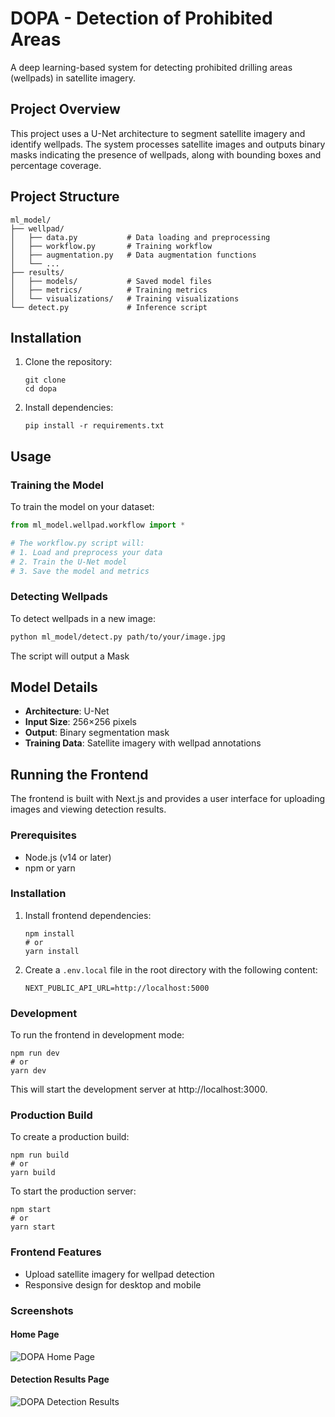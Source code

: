 # DOPA - Detection of Prohibited Areas

A deep learning-based system for detecting prohibited drilling areas (wellpads) in satellite imagery.

## Project Overview

This project uses a U-Net architecture to segment satellite imagery and identify wellpads. The system processes satellite images and outputs binary masks indicating the presence of wellpads, along with bounding boxes and percentage coverage.

## Project Structure

```
ml_model/
├── wellpad/
│   ├── data.py           # Data loading and preprocessing
│   ├── workflow.py       # Training workflow
│   ├── augmentation.py   # Data augmentation functions
│   └── ...
├── results/
│   ├── models/           # Saved model files
│   ├── metrics/          # Training metrics
│   └── visualizations/   # Training visualizations
└── detect.py             # Inference script
```

## Installation

1. Clone the repository:
   ```
   git clone
   cd dopa
   ```

2. Install dependencies:
   ```
   pip install -r requirements.txt
   ```

## Usage

### Training the Model

To train the model on your dataset:

```python
from ml_model.wellpad.workflow import *

# The workflow.py script will:
# 1. Load and preprocess your data
# 2. Train the U-Net model
# 3. Save the model and metrics
```

### Detecting Wellpads

To detect wellpads in a new image:

```bash
python ml_model/detect.py path/to/your/image.jpg
```

The script will output a Mask

## Model Details

- **Architecture**: U-Net
- **Input Size**: 256×256 pixels
- **Output**: Binary segmentation mask
- **Training Data**: Satellite imagery with wellpad annotations

## Running the Frontend
The frontend is built with Next.js and provides a user interface for uploading images and viewing detection results.

### Prerequisites

- Node.js (v14 or later)
- npm or yarn

### Installation

1. Install frontend dependencies:
   ```
   npm install
   # or
   yarn install
   ```

2. Create a `.env.local` file in the root directory with the following content:
   ```
   NEXT_PUBLIC_API_URL=http://localhost:5000
   ```

### Development

To run the frontend in development mode:

```
npm run dev
# or
yarn dev
```

This will start the development server at http://localhost:3000.

### Production Build

To create a production build:

```
npm run build
# or
yarn build
```

To start the production server:

```
npm start
# or
yarn start
```

### Frontend Features

- Upload satellite imagery for wellpad detection
- Responsive design for desktop and mobile

### Screenshots

#### Home Page
![DOPA Home Page](website_one.png)

#### Detection Results Page
![DOPA Detection Results](website_two.png)